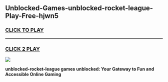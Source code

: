 
## Unblocked-Games-unblocked-rocket-league-Play-Free-hjwn5
<h3>
<a href="https://premium76.site?title=unblocked-rocket-league&ref=18A1">CLICK TO PLAY</a></h3>
<hr>

<h3>
<a href="https://premium76.site?title=unblocked-rocket-league&ref=18A1">CLICK 2 PLAY</a>
  
</h3>

<a href="https://premium76.site?title=unblocked-rocket-league&ref=18A1"><img src="https://clearcache.store/games.png"></a>


**unblocked-rocket-league games unblocked: Your Gateway to Fun and Accessible Online Gaming**
